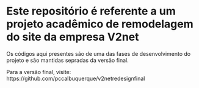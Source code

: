 <h1> Este repositório é referente a um projeto acadêmico de remodelagem do site da empresa V2net </h1>
<p>Os códigos aqui presentes são de uma das fases de desenvolvimento do projeto e são mantidas sepradas da versão final.</p> 
<p> Para a versão final, visite: https://github.com/pccalbuquerque/v2netredesignfinal </p>
